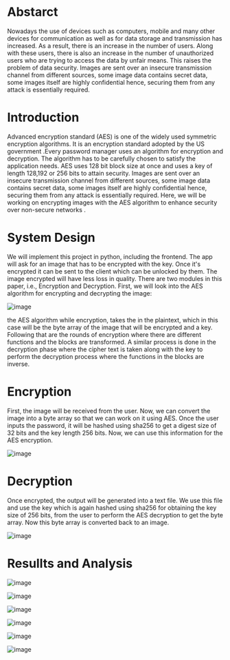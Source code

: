 # Abstarct
Nowadays the use of devices such as computers, mobile and many other devices for communication as well as for data storage and transmission has increased. As a result, there is an increase in the number of users. Along with these users, there is also an increase in the number of unauthorized users who are trying to access the data by unfair means. This raises the problem of data security. Images are sent over an insecure transmission channel from different sources, some image data contains secret data, some images itself are highly confidential hence, securing them from any attack is essentially required.

# Introduction
Advanced encryption standard (AES) is one of the widely used symmetric encryption algorithms. It is an encryption standard adopted by the US government .Every password manager uses an algorithm for encryption and decryption. The algorithm has to be carefully chosen to satisfy the application needs. AES uses 128 bit block size at once and uses a key of length 128,192 or 256 bits to attain security. Images are sent over an insecure transmission channel from different sources, some image data contains secret data, some images itself are highly confidential hence, securing them from any attack is essentially required. Here, we will be working on encrypting images with the AES algorithm to enhance security over non-secure networks .

# System Design
We will implement this project in python, including the frontend. The app will ask for an image that has to be encrypted with the key. Once it's encrypted it can be sent to the client which can be unlocked by them. The image encrypted will have less loss in quality. There are two modules in this paper, i.e., Encryption and Decryption. First, we will look into the AES algorithm for encrypting and decrypting the image:

![image](https://github.com/KasiR07/AES-Image-Encryption/assets/108777263/cc8277b3-4fb0-46c9-8bf8-30544f41ab49)

the AES algorithm while encryption, takes the in the plaintext, which in this case will be the byte array of the image that will be encrypted and a key. Following that are the rounds of encryption where there are different functions and the blocks are transformed. A similar process is done in the decryption phase where the cipher text is taken along with the key to perform the decryption process where the functions in the blocks are inverse.

# Encryption
First, the image will be received from the user. Now, we can convert the image into a byte array so that we can work on it using AES. Once the user inputs the password, it will be hashed using sha256 to get a digest size of 32 bits and the key length 256 bits. Now, we can use this information for the AES encryption.

![image](https://github.com/KasiR07/AES-Image-Encryption/assets/108777263/22a20a14-0bf5-4d0d-963d-fb219128d1c9)


# Decryption
Once encrypted, the output will be generated into a text file. We use this file and use the key which is again hashed using sha256 for obtaining the key size of 256 bits, from the user to perform the AES decryption to get the byte array. Now this byte array is converted back to an image.

![image](https://github.com/KasiR07/AES-Image-Encryption/assets/108777263/db6b7766-e20d-4681-85fc-4abbacc9d0da)

# Resullts and Analysis

![image](https://github.com/KasiR07/AES-Image-Encryption/assets/108777263/a6cca41c-c125-4cdb-8f2d-539a22a60c65)

![image](https://github.com/KasiR07/AES-Image-Encryption/assets/108777263/ac0c72f3-7d29-4706-925e-58807cd3a28b)

![image](https://github.com/KasiR07/AES-Image-Encryption/assets/108777263/353ec070-5619-4edb-986d-b619ba84b40b)

![image](https://github.com/KasiR07/AES-Image-Encryption/assets/108777263/91f1a414-c818-4321-a396-a9fc577c6b03)

![image](https://github.com/KasiR07/AES-Image-Encryption/assets/108777263/a1162b61-2806-4b65-badf-d8a848e81f36)

![image](https://github.com/KasiR07/AES-Image-Encryption/assets/108777263/3f805c1d-0448-42ea-a651-717060d9ceda)

